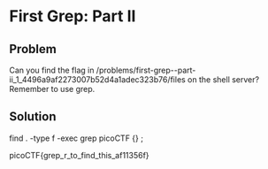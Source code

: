 # First Grep: Part II 

## Problem
Can you find the flag in /problems/first-grep--part-ii_1_4496a9af2273007b52d4a1adec323b76/files on the shell server? Remember to use grep.


## Solution
find . -type f -exec grep picoCTF {} \;

picoCTF{grep_r_to_find_this_af11356f}

